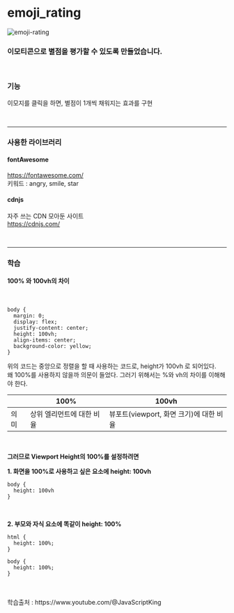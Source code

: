 # emoji_rating

![emoji-rating](https://github.com/onhope/emoji_rating/assets/97660780/af67a5f0-3005-4d75-9b63-7ececcb87314)  
    
    
### 이모티콘으로 별점을 평가할 수 있도록 만들었습니다.  

<br>

### 기능
이모지를 클릭을 하면, 별점이 1개씩 채워지는 효과를 구현

<br>

-------------------------------------------------------------------------------------------------------------------- 
 
### 사용한 라이브러리
#### fontAwesome  
https://fontawesome.com/  
키워드 : angry, smile, star

#### cdnjs    
자주 쓰는 CDN 모아둔 사이트  
https://cdnjs.com/

<br>

--------------------------------------------------------------------------------------------------------------------

### 학습  
#### 100% 와 100vh의 차이   

<br>

```
body {
  margin: 0;
  display: flex;
  justify-content: center;
  height: 100vh;
  align-items: center;
  background-color: yellow;
}
```

위의 코드는 중앙으로 정렬을 할 때 사용하는 코드로, height가 100vh 로 되어있다.   
왜 100%를 사용하지 않을까 의문이 들었다. 그러기 위해서는 %와 vh의 차이를 이해해야 한다.   

| |100%|100vh|
|------|---|---|
|의미|상위 엘리먼트에 대한 비율|뷰포트(viewport, 화면 크기)에 대한 비율|

<br>

**그러므로 Viewport Height의 100%를 설정하려면**
<br>

**1. 화면을 100%로 사용하고 싶은 요소에 height: 100vh** 
```
body {
  height: 100vh
}
```

<br>  

**2. 부모와 자식 요소에 똑같이 height: 100%** 
```
html {
  height: 100%;
}

body { 
  height: 100%;
}
```



<br>
<br>
학습출처 : https://www.youtube.com/@JavaScriptKing   
